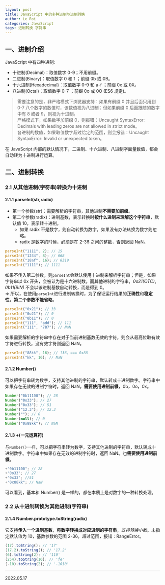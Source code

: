 ```yaml
---
layout: post
title: JavaScript 中的多种进制与进制转换
author: Le Roi
categories: JavaScript
tags: 进制转换 字符串
---
```


## 一、进制介绍

JavaScript 中有四种进制:

- 十进制(Decimal)：取值数字 0-9；不用前缀。
- 二进制(Binary)：取值数字 0 和 1 ；前缀 0b 或 0B。
- 十六进制(Hexadecimal)：取值数字 0-9 和 a-f ；前缀 0x 或 0X。
- 八进制(Octal)：取值数字 0-7 ；前缀 0o 或 0O (ES6 规定)。

> 需要注意的是，非严格模式下浏览器支持：如果有前缀 0 并且后面只用到 0-7 八个数字的数值时，该数值视为八进制；但如果前缀 0 后面跟随的数字中有 8 或者 9，则视为十进制。  
> 严格模式下，如果数字加前缀 0，则报错：Uncaught SyntaxError: Decimals with leading zeros are not allowed in strict mode。  
> 各进制的数值，如果取值数字超过给定的范围，则会报错：Uncaught SyntaxError: Invalid or unexpected token。

在 JavaScript 内部的默认情况下，二进制、十六进制、八进制字面量数值，都会自动转为十进制进行运算。

## 二、进制转换

### 2.1 从其他进制(字符串)转换为十进制

#### 2.1.1 parseInt(str,radix)

- 第一个参数(str)：需要解析的字符串，其他进制**不需要加前缀**。
- 第二个参数(radix)：进制基数，表示转换时**按什么进制来理解这个字符串**，默认值 10，表示转十进制。
  - 如果 radix 不是数字，则自动转换为数字，如果没有办法转换为数字则忽略。
  - radix 是数字的时候，必须是在 2-36 之间的整数，否则返回 NaN。

```javascript
parseInt("1111", 2); // 15
parseInt("1234", 8); // 668
parseInt("18af", 16); // 6319
parseInt("1111"); // 1111
```

如果不传入第二参数，则`parseInt`会默认使用十进制来解析字符串；但是，如果字符串以 0x 开头，会被认为是十六进制数。而其他进制的字符串，_0o21(OTC)_，_0b11(BIN)_ 不会以该进制基数自动转换，而是得到 0。  
=> 所以，在使用`parseInt`进行进制转换时，为了保证运行结果的**正确性**和**稳定性**，**第二个参数不能省略**。

```javascript
parseInt("0x21"); // 33
parseInt("0o21"); // 0
parseInt("0b11"); // 0
parseInt("111", "add"); // 111
parseInt("111", "787"); // NaN
```

如果需要解析的字符串中存在对于当前进制基数无效的字符，则会从最高位取有效字符进行转换，没有效字符则返回 NaN。

```javascript
parseInt("88kk", 16); // 136，=== 0x88
parseInt("kk", 16); // NaN
```

#### 2.1.2 Number()

可以把字符串转为数字，支持其他进制的字符串，默认转成十进制数字。字符串中如果存在无效的进制字符时，返回 NaN。**需要使用进制前缀**，0b，0o，0x。

```javascript
Number("0b11100"); // 28
Number("0o33"); // 27
Number("0x33"); // 51
Number("12.3"); // 12.3
Number(""); // 0
Number(null); // 0
Number("0x88kk"); // NaN
```

#### 2.1.3 +(一元运算符)

与`Number()`一样，可以把字符串转为数字，支持其他进制的字符串，默认转成十进制数字。字符串中如果存在无效的进制字符时，返回 NaN。也**需要使用进制前缀**。

```javascript
+"0b11100"; // 28
+"0o33"; // 27
+"0x33"; //51
+"0x88kk"; // NaN
```

可以看到，基本和 Number() 是一样的，都在本质上是对数字的一种转换处理。

### 2.2 从十进制转换为其他进制(字符串)

#### 2.1.4 Number.prototype.toString(radix)

它支持**传入一个进制基数**，**将数字转换成对应进制的字符串**，_支持转换小数_。未指定默认值为 10，基数参数的范围 2-36，超过范围，报错：RangeError。

```javascript
(17).toString(); // '17'
(17.2).toString(); // '17.2'
(6).toString(2); // '110'
(254).toString(16); // 'fe'
(-10).toString(2); // '-1010'
```

---

2022.05.17
